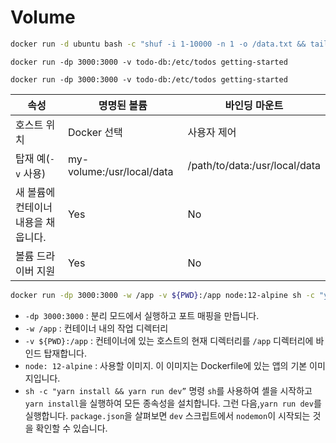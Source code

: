 # Volume
```bash
docker run -d ubuntu bash -c "shuf -i 1-10000 -n 1 -o /data.txt && tail -f /dev/null"
```
```
docker run -dp 3000:3000 -v todo-db:/etc/todos getting-started
```
```
docker run -dp 3000:3000 -v todo-db:/etc/todos getting-started
```

| 속성 | 명명된 볼륨 | 바인딩 마운트|
|-|-|-|
| 호스트 위치 | Docker 선택 | 사용자 제어 | 
| 탑재 예(`-v` 사용) | my-volume:/usr/local/data | /path/to/data:/usr/local/data | 
| 새 볼륨에 컨테이너 내용을 채웁니다. | Yes | No | 
| 볼륨 드라이버 지원 | Yes | No | 

```bash
docker run -dp 3000:3000 -w /app -v ${PWD}:/app node:12-alpine sh -c "yarn install && yarn run dev"
```

- `-dp 3000:3000` : 분리 모드에서 실행하고 포트 매핑을 만듭니다. 
- `-w /app` : 컨테이너 내의 작업 디렉터리
- `-v ${PWD}:/app` : 컨테이너에 있는 호스트의 현재 디렉터리를 `/app` 디렉터리에 바인드 탑재합니다. 
- `node: 12-alpine` : 사용할 이미지. 이 이미지는 Dockerfile에 있는 앱의 기본 이미지입니다. 
- `sh -c "yarn install && yarn run dev”` 명령 `sh`를 사용하여 셸을 시작하고 `yarn install`을 실행하여 모든 종속성을 설치합니다. 그런 다음,`yarn run dev`를 실행합니다. `package.json`을 살펴보면 `dev` 스크립트에서 `nodemon`이 시작되는 것을 확인할 수 있습니다.  



